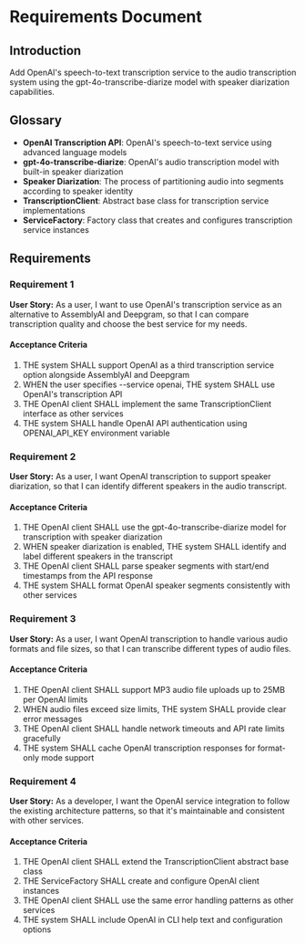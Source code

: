 # Requirements Document

## Introduction

Add OpenAI's speech-to-text transcription service to the audio transcription system using the gpt-4o-transcribe-diarize model with speaker diarization capabilities.

## Glossary

- **OpenAI Transcription API**: OpenAI's speech-to-text service using advanced language models
- **gpt-4o-transcribe-diarize**: OpenAI's audio transcription model with built-in speaker diarization
- **Speaker Diarization**: The process of partitioning audio into segments according to speaker identity
- **TranscriptionClient**: Abstract base class for transcription service implementations
- **ServiceFactory**: Factory class that creates and configures transcription service instances


## Requirements

### Requirement 1

**User Story:** As a user, I want to use OpenAI's transcription service as an alternative to AssemblyAI and Deepgram, so that I can compare transcription quality and choose the best service for my needs.

#### Acceptance Criteria

1. THE system SHALL support OpenAI as a third transcription service option alongside AssemblyAI and Deepgram
2. WHEN the user specifies --service openai, THE system SHALL use OpenAI's transcription API
3. THE OpenAI client SHALL implement the same TranscriptionClient interface as other services
4. THE system SHALL handle OpenAI API authentication using OPENAI_API_KEY environment variable

### Requirement 2

**User Story:** As a user, I want OpenAI transcription to support speaker diarization, so that I can identify different speakers in the audio transcript.

#### Acceptance Criteria

1. THE OpenAI client SHALL use the gpt-4o-transcribe-diarize model for transcription with speaker diarization
2. WHEN speaker diarization is enabled, THE system SHALL identify and label different speakers in the transcript
3. THE OpenAI client SHALL parse speaker segments with start/end timestamps from the API response
4. THE system SHALL format OpenAI speaker segments consistently with other services

### Requirement 3

**User Story:** As a user, I want OpenAI transcription to handle various audio formats and file sizes, so that I can transcribe different types of audio files.

#### Acceptance Criteria

1. THE OpenAI client SHALL support MP3 audio file uploads up to 25MB per OpenAI limits
2. WHEN audio files exceed size limits, THE system SHALL provide clear error messages
3. THE OpenAI client SHALL handle network timeouts and API rate limits gracefully
4. THE system SHALL cache OpenAI transcription responses for format-only mode support

### Requirement 4

**User Story:** As a developer, I want the OpenAI service integration to follow the existing architecture patterns, so that it's maintainable and consistent with other services.

#### Acceptance Criteria

1. THE OpenAI client SHALL extend the TranscriptionClient abstract base class
2. THE ServiceFactory SHALL create and configure OpenAI client instances
3. THE OpenAI client SHALL use the same error handling patterns as other services
4. THE system SHALL include OpenAI in CLI help text and configuration options
